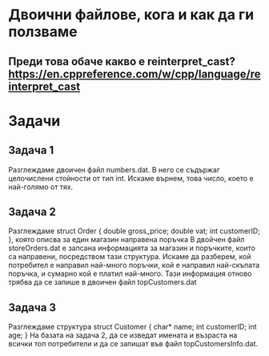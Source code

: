 # Двоични файлове, кога и как да ги ползваме

## Преди това обаче какво е reinterpret_cast? https://en.cppreference.com/w/cpp/language/reinterpret_cast

# Задачи

## Задача 1
Разглеждаме двоичен файл numbers.dat. В него се съдържаг целочислени стойности от тип int. Искаме върнем, това число, което е най-голямо от тях.

## Задача 2
Разглеждаме
struct  Order {
double gross_price;
double vat;
int customerID;
}, която описва за един магазин направена поръчка
В двойчен файл storeOrders.dat е запсана информацията за магазин и поръчките, които са направени, посредством тази структура. Искаме да разберем, кой потребител е направил най-много поръчки, кой е направил най-скъпата поръчка, и сумарно кой е платил най-много.
Тази информация отново трябва да се запише в двоичен файл topCustomers.dat


## Задача 3
Разглеждаме структура
struct Customer {
  char* name;
  int customerID;
  int age;
}
На базата на задача 2, да се изведат имената и възраста на всички топ потребители и да се запишат във файл topCustomersInfo.dat. 
